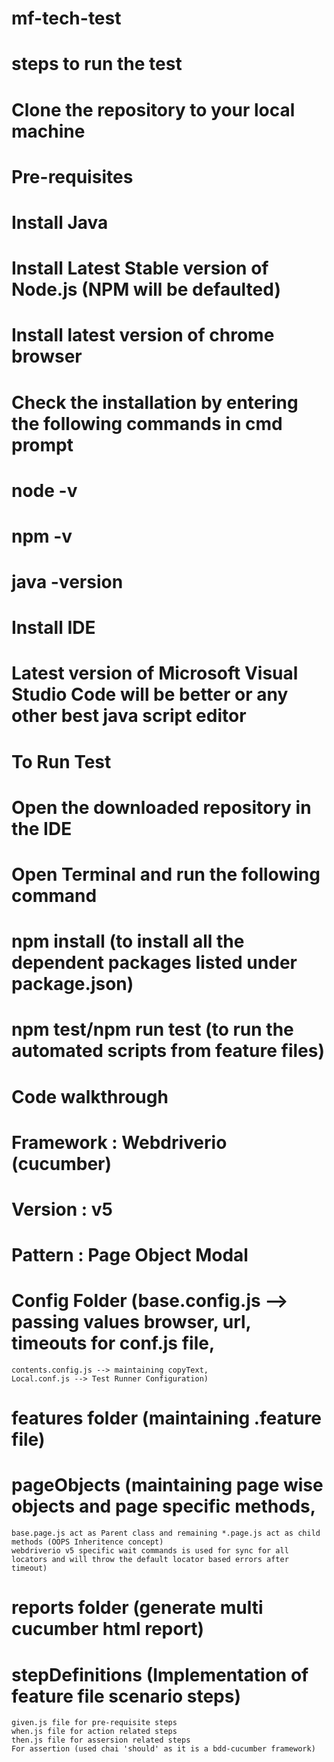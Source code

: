# mf-tech-test

# steps to run the test
# Clone the repository to your local machine

# Pre-requisites
# Install Java
# Install Latest Stable version of Node.js (NPM will be defaulted)
# Install latest version of chrome browser

# Check the installation by entering the following commands in cmd prompt
# node -v
# npm -v
# java -version

# Install IDE
# Latest version of Microsoft Visual Studio Code will be better or any other best java script editor

# To Run Test
# Open the downloaded repository in the IDE
# Open Terminal and run the following command
# npm install (to install all the dependent packages listed under package.json)
# npm test/npm run test (to run the automated scripts from feature files)

# Code walkthrough
# Framework : Webdriverio (cucumber)
# Version : v5
# Pattern : Page Object Modal
# Config Folder (base.config.js --> passing values browser, url, timeouts for conf.js file, 
    contents.config.js --> maintaining copyText, 
    Local.conf.js --> Test Runner Configuration)
# features folder (maintaining .feature file)
# pageObjects (maintaining page wise objects and page specific methods, 
    base.page.js act as Parent class and remaining *.page.js act as child methods (OOPS Inheritence concept)
    webdriverio v5 specific wait commands is used for sync for all locators and will throw the default locator based errors after timeout)
# reports folder (generate multi cucumber html report)
# stepDefinitions (Implementation of feature file scenario steps)
    given.js file for pre-requisite steps
    when.js file for action related steps
    then.js file for assersion related steps
    For assertion (used chai 'should' as it is a bdd-cucumber framework)
